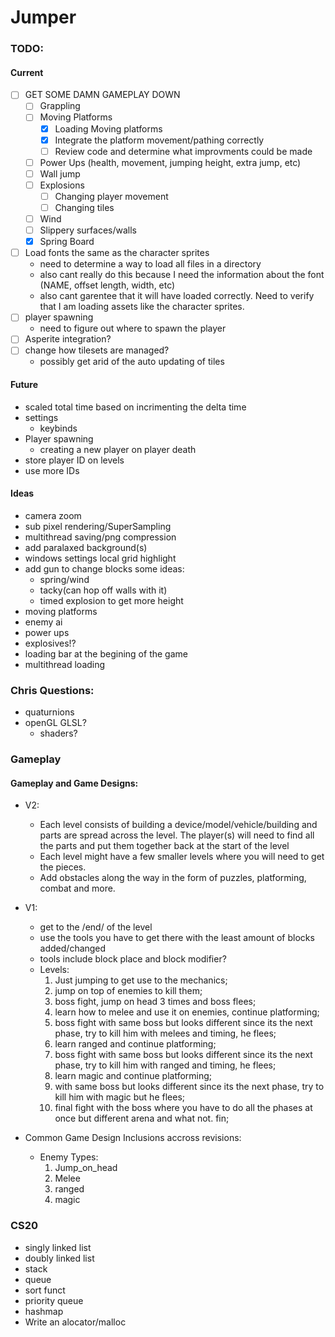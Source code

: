# Jumper


### TODO:
#### Current
- [ ] GET SOME DAMN GAMEPLAY DOWN
	- [ ] Grappling
	- [ ] Moving Platforms 
		- [x] Loading Moving platforms
		- [x] Integrate the platform movement/pathing correctly
		- [ ] Review code and determine what improvments could be made
	- [ ] Power Ups (health, movement, jumping height, extra jump, etc) 
	- [ ] Wall jump 
	- [ ] Explosions 
		- [ ] Changing player movement
		- [ ] Changing tiles 
	- [ ] Wind
	- [ ] Slippery surfaces/walls
	- [x] Spring Board
- [ ] Load fonts the same as the character sprites
	* need to determine a way to load all files in a directory
	* also cant really do this because I need the information about the font (NAME, offset length, width, etc)
	* also cant garentee that it will have loaded correctly.  Need to verify that I am loading assets like the character sprites.
- [ ] player spawning
	* need to figure out where to spawn the player
- [ ] Asperite integration?
- [ ] change how tilesets are managed?
	* possibly get arid of the auto updating of tiles


#### Future
* scaled total time based on incrimenting the delta time
* settings
    * keybinds
* Player spawning
    * creating a new player on player death
* store player ID on levels
* use more IDs


#### Ideas
* camera zoom
* sub pixel rendering/SuperSampling
* multithread saving/png compression
* add paralaxed background(s)
* windows settings local grid highlight
* add gun to change blocks some ideas: 
    * spring/wind
    * tacky(can hop off walls with it)
    * timed explosion to get more height
* moving platforms
* enemy ai
* power ups
* explosives!?
* loading bar at the begining of the game
* multithread loading


### Chris Questions:
* quaturnions
* openGL GLSL?
    * shaders?


### Gameplay
#### Gameplay and Game Designs:
* V2:
	* Each level consists of building a device/model/vehicle/building and parts are spread across the level. The player(s) will need to find all the parts and put them together back at the start of the level
	* Each level might have a few smaller levels where you will need to get the pieces.
	* Add obstacles along the way in the form of puzzles, platforming, combat and more.
	
* V1:
	* get to the /end/ of the level
	* use the tools you have to get there with the least amount of blocks added/changed
	* tools include block place and block modifier?
	* Levels:
		1.  Just jumping to get use to the mechanics;
		2.  jump on top of enemies to kill them;
		3.  boss fight, jump on head 3 times and boss flees;
		4.  learn how to melee and use it on enemies, continue platforming;
		5.  boss fight with same boss but looks different since its the next phase, try to kill him with melees and timing, he flees;
		6.  learn ranged and continue platforming;
		7.  boss fight with same boss but looks different since its the next phase, try to kill him with ranged and timing, he flees;
		8.  learn magic and continue platforming;
		9.  with same boss but looks different since its the next phase, try to kill him with magic but he flees;
		10. final fight with the boss where you have to do all the phases at once but different arena and what not. fin;

* Common Game Design Inclusions accross revisions:
	* Enemy Types:
		1. Jump_on_head
		2. Melee
		3. ranged
		4. magic



### CS20
* singly linked list
* doubly linked list
* stack
* queue
* sort funct
* priority queue
* hashmap
* Write an alocator/malloc

